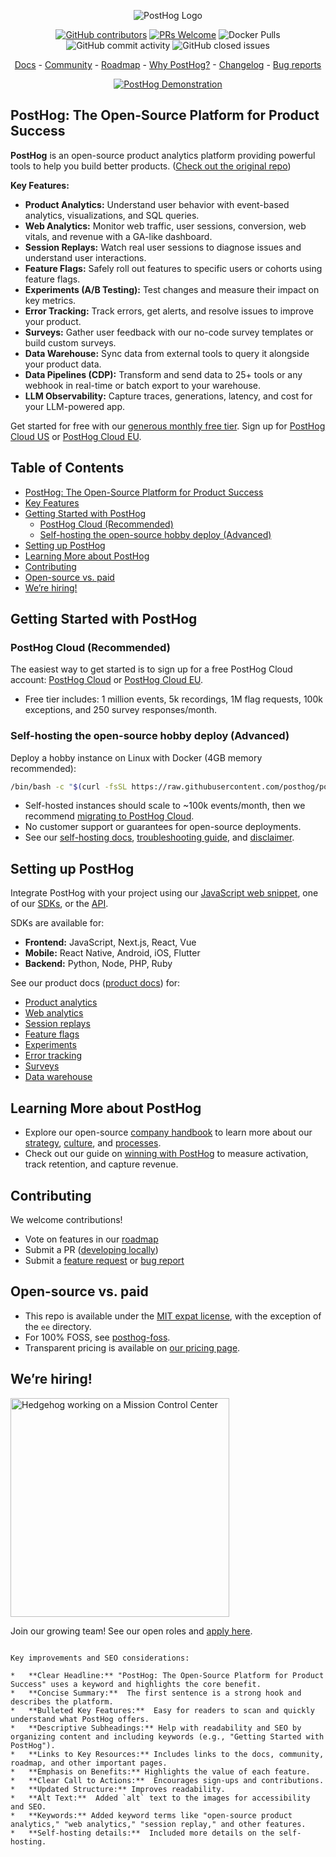 <p align="center">
  <img alt="PostHog Logo" src="https://user-images.githubusercontent.com/65415371/205059737-c8a4f836-4889-4654-902e-f302b187b6a0.png">
</p>

<p align="center">
  <a href='https://posthog.com/contributors'><img alt="GitHub contributors" src="https://img.shields.io/github/contributors/posthog/posthog"/></a>
  <a href='http://makeapullrequest.com'><img alt='PRs Welcome' src='https://img.shields.io/badge/PRs-welcome-brightgreen.svg?style=shields'/></a>
  <img alt="Docker Pulls" src="https://img.shields.io/docker/pulls/posthog/posthog"/>
  <img alt="GitHub commit activity" src="https://img.shields.io/github/commit-activity/m/posthog/posthog"/>
  <img alt="GitHub closed issues" src="https://img.shields.io/github/issues-closed/posthog/posthog"/>
</p>

<p align="center">
  <a href="https://posthog.com/docs">Docs</a> - <a href="https://posthog.com/community">Community</a> - <a href="https://posthog.com/roadmap">Roadmap</a> - <a href="https://posthog.com/why">Why PostHog?</a> - <a href="https://posthog.com/changelog">Changelog</a> - <a href="https://github.com/PostHog/posthog/issues/new?assignees=&labels=bug&template=bug_report.md">Bug reports</a>
</p>

<p align="center">
  <a href="https://www.youtube.com/watch?v=2jQco8hEvTI">
    <img src="https://res.cloudinary.com/dmukukwp6/image/upload/demo_thumb_68d0d8d56d" alt="PostHog Demonstration">
  </a>
</p>

##  PostHog: The Open-Source Platform for Product Success

**PostHog** is an open-source product analytics platform providing powerful tools to help you build better products. ([Check out the original repo](https://github.com/PostHog/posthog))

**Key Features:**

*   **Product Analytics:** Understand user behavior with event-based analytics, visualizations, and SQL queries.
*   **Web Analytics:** Monitor web traffic, user sessions, conversion, web vitals, and revenue with a GA-like dashboard.
*   **Session Replays:** Watch real user sessions to diagnose issues and understand user interactions.
*   **Feature Flags:** Safely roll out features to specific users or cohorts using feature flags.
*   **Experiments (A/B Testing):** Test changes and measure their impact on key metrics.
*   **Error Tracking:** Track errors, get alerts, and resolve issues to improve your product.
*   **Surveys:** Gather user feedback with our no-code survey templates or build custom surveys.
*   **Data Warehouse:** Sync data from external tools to query it alongside your product data.
*   **Data Pipelines (CDP):** Transform and send data to 25+ tools or any webhook in real-time or batch export to your warehouse.
*   **LLM Observability:** Capture traces, generations, latency, and cost for your LLM-powered app.

Get started for free with our [generous monthly free tier](https://posthog.com/pricing). Sign up for [PostHog Cloud US](https://us.posthog.com/signup) or [PostHog Cloud EU](https://eu.posthog.com/signup).

## Table of Contents

*   [PostHog: The Open-Source Platform for Product Success](#posthog-the-open-source-platform-for-product-success)
*   [Key Features](#key-features)
*   [Getting Started with PostHog](#getting-started-with-posthog)
    *   [PostHog Cloud (Recommended)](#posthog-cloud-recommended)
    *   [Self-hosting the open-source hobby deploy (Advanced)](#self-hosting-the-open-source-hobby-deploy-advanced)
*   [Setting up PostHog](#setting-up-posthog)
*   [Learning More about PostHog](#learning-more-about-posthog)
*   [Contributing](#contributing)
*   [Open-source vs. paid](#open-source-vs-paid)
*   [We’re hiring!](#were-hiring)

## Getting Started with PostHog

### PostHog Cloud (Recommended)

The easiest way to get started is to sign up for a free PostHog Cloud account: [PostHog Cloud](https://us.posthog.com/signup) or [PostHog Cloud EU](https://eu.posthog.com/signup).

*   Free tier includes: 1 million events, 5k recordings, 1M flag requests, 100k exceptions, and 250 survey responses/month.

### Self-hosting the open-source hobby deploy (Advanced)

Deploy a hobby instance on Linux with Docker (4GB memory recommended):

```bash
/bin/bash -c "$(curl -fsSL https://raw.githubusercontent.com/posthog/posthog/HEAD/bin/deploy-hobby)"
```

*   Self-hosted instances should scale to ~100k events/month, then we recommend [migrating to PostHog Cloud](https://posthog.com/docs/migrate/migrate-to-cloud).
*   No customer support or guarantees for open-source deployments.
*   See our [self-hosting docs](https://posthog.com/docs/self-host), [troubleshooting guide](https://posthog.com/docs/self-host/deploy/troubleshooting), and [disclaimer](https://posthog.com/docs/self-host/open-source/disclaimer).

## Setting up PostHog

Integrate PostHog with your project using our [JavaScript web snippet](https://posthog.com/docs/getting-started/install?tab=snippet), one of our [SDKs](https://posthog.com/docs/getting-started/install?tab=sdks), or the [API](https://posthog.com/docs/getting-started/install?tab=api).

SDKs are available for:

*   **Frontend:** JavaScript, Next.js, React, Vue
*   **Mobile:** React Native, Android, iOS, Flutter
*   **Backend:** Python, Node, PHP, Ruby

See our product docs ([product docs](https://posthog.com/docs/product-os)) for:

*   [Product analytics](https://posthog.com/docs/product-analytics/capture-events)
*   [Web analytics](https://posthog.com/docs/web-analytics/getting-started)
*   [Session replays](https://posthog.com/docs/session-replay/how-to-watch-recordings)
*   [Feature flags](https://posthog.com/docs/feature-flags/creating-feature-flags)
*   [Experiments](https://posthog.com/docs/experiments/creating-an-experiment)
*   [Error tracking](https://posthog.com/docs/error-tracking/installation#setting-up-exception-autocapture)
*   [Surveys](https://posthog.com/docs/surveys/installation)
*   [Data warehouse](https://posthog.com/docs/cdp/sources)

## Learning More about PostHog

*   Explore our open-source [company handbook](https://posthog.com/handbook) to learn more about our [strategy](https://posthog.com/handbook/why-does-posthog-exist), [culture](https://posthog.com/handbook/company/culture), and [processes](https://posthog.com/handbook/team-structure).
*   Check out our guide on [winning with PostHog](https://posthog.com/docs/new-to-posthog/getting-hogpilled) to measure activation, track retention, and capture revenue.

## Contributing

We welcome contributions!

*   Vote on features in our [roadmap](https://posthog.com/roadmap)
*   Submit a PR ([developing locally](https://posthog.com/handbook/engineering/developing-locally))
*   Submit a [feature request](https://github.com/PostHog/posthog/issues/new?assignees=&labels=enhancement%2C+feature&template=feature_request.md) or [bug report](https://github.com/PostHog/posthog/issues/new?assignees=&labels=bug&template=bug_report.md)

## Open-source vs. paid

*   This repo is available under the [MIT expat license](https://github.com/PostHog/posthog/blob/master/LICENSE), with the exception of the `ee` directory.
*   For 100% FOSS, see [posthog-foss](https://github.com/PostHog/posthog-foss).
*   Transparent pricing is available on [our pricing page](https://posthog.com/pricing).

## We’re hiring!

<img src="https://res.cloudinary.com/dmukukwp6/image/upload/v1/posthog.com/src/components/Home/images/mission-control-hog" alt="Hedgehog working on a Mission Control Center" width="350px"/>

Join our growing team! See our open roles and [apply here](https://posthog.com/careers).
```

Key improvements and SEO considerations:

*   **Clear Headline:** "PostHog: The Open-Source Platform for Product Success" uses a keyword and highlights the core benefit.
*   **Concise Summary:**  The first sentence is a strong hook and describes the platform.
*   **Bulleted Key Features:**  Easy for readers to scan and quickly understand what PostHog offers.
*   **Descriptive Subheadings:** Help with readability and SEO by organizing content and including keywords (e.g., "Getting Started with PostHog").
*   **Links to Key Resources:** Includes links to the docs, community, roadmap, and other important pages.
*   **Emphasis on Benefits:** Highlights the value of each feature.
*   **Clear Call to Actions:**  Encourages sign-ups and contributions.
*   **Updated Structure:** Improves readability.
*   **Alt Text:**  Added `alt` text to the images for accessibility and SEO.
*   **Keywords:** Added keyword terms like "open-source product analytics," "web analytics," "session replay," and other features.
*   **Self-hosting details:**  Included more details on the self-hosting.